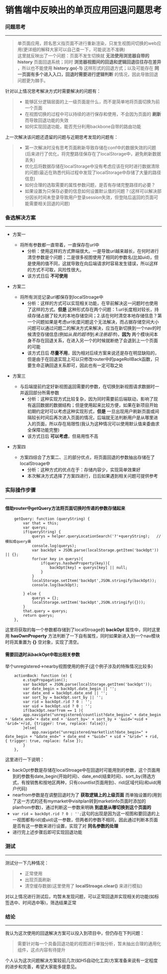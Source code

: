 # 销售端中反映出的单页应用回退问题思考

### 问题思考

---


> 单页面应用，顾名思义指页面不进行重新渲染，只发生视图间切换的web应用(更详细的解释大家可以自己查一下，可能说法不准确)    
> 这里就反映出了一个问题：页面不发生切换就 **无法使用浏览器自带的history** 页面回退系统；同时 **浏览器视图间的回退和逻辑回退往往存在差异** ，所以也不能使用 **history.go(-1)** 这样形式的回退方式；以及可能存在 **同一页面有多个进入入口，回退时需要进行逻辑判断** 的情况，因此导致回退问题更为棘手。

针对以上情况思考解决方式时需要解决的问题有：

> * 能够区分逻辑层面的上一级页面是什么，而不是简单地将页面切换为前一个页面
> * 在视图切换的过程中可以持续的进行保存和使用，不会因为页面的 **刷新** 而导致回退功能的失效
> * 如何实现回退功能，能否充分利用backbone自带的路由功能

上一次解决该问题还遗留的问题与近期思考发现的问题有：

> * 第一次解决时没有思考页面刷新导致存储在conf中的数据失效的问题(后来进行了优化，将完整路径保存在了localStorage中，避免刷新数据丢失)
> * 优化后将数据存储在localStorage中没有考虑应该在何时进行数据清除的问题(最近在熟悉代码过程中发现了localStorage中存储了大量的路径信息)
> * 如何合理的选取需要的属性参数问题，是否有存储完整路径的必要？
> * 如果设置为只保存必要的信息如何设置默认值的问题？(这样可以解决部分因长时间未登录导致用户登录session失效，但登陆后返回的页面可能需要相关回退的问题)

### 备选解决方案

---

* 方案一
	* 将所有参数都一直带着，一直保存在url中
		* 分析：使用这样的方式弊端很大。一是导致url越来越长，在何时进行清空参数是个问题；二是很多视图使用了相同的参数名(比如uid)，但是使用的值不同，这就导致在向后端请求时容易发生错误，所以这样的方式不可取，风险性很大。
		* 该方式日后 **不可使用**

* 方案二
	* 将所有浏览记录url都保存到localStroage中
		* 分析：这样的方式可以实现相关功能，在早前解决这一问题时也使用了这样的方式。**但是** 这种形式存在两个问题：1.url长度相对较长，持续存储占据了较大的本地存储空间；2.该在何时清空本地存储信息？第一个问题如果是考虑url长度问题这个无法解决，而占据存储空间大小问题可以通过问题二的解决方式来解决，应当在新切换到一个nav的时候清空存储信息(例如从*我的超市*到*未注册超市*)，**因为** 两个模块间本身不存在回退关系，在进入另一个的时候就断绝了会退到上一个页面的可能
		* 该方式日后 **尽量不用**，因为相对后续方案来说还是存在明显缺陷的，但是由于在回退实现上可以只修改router中的pageRollBack函数，只要生命正确回退关系即可，因此也有一定可取之处


*	方案三
	* 与后端提前约定好新视图返回需要的参数，在切换到新视图请求数据时一并返回部分所需参数
		* 分析：这种实现方式比较复杂，因为同时需要前后端联动，影响了现有返回数据的数据结构；但是使用起来比较方便，如果在新项目开始初期约定时可以考虑这种实现形式，**但是** 一旦出现用户刷新页面或间隔较长时间后再次进入页面的情况，后端就无法判断用户是从哪里进入的页面，所以存在局限性(我认为这种情况可以使用默认值来委曲求全保障功能完整)
		* 该方式日后 **可以考虑**，但易用性不高

* 方案四
	* 方案四综合了方案二、三的部分优点，将页面回退的参数抽出存储在了localStroage中
		* 分析：这种方式的优点在于：存储内容少，实现简单效果好
		* 本次解决方式选择了方案四进行，日后如果遇到相关问题可提供参考

### 实际操作步骤

---

#### 借助router中getQuery方法将页面切换时传递的参数存储起来


```
    getQuery: function (queryString) {
        var that = this;
        var querys;
        if(queryString) {
            querys = helper.queryLocationSearch('?'+queryString);   //模拟成query串
            console.log(querys);
            var backOpt = JSON.parse(localStorage.getItem('backOpt')) || {};
            for(var key in querys){
                if(querys.hasOwnProperty(key)){
                    backOpt[key] = querys[key] || null;
                }
            }
            localStorage.setItem('backOpt',JSON.stringify(backOpt));
            console.log(backOpt);

        } else {
            querys = {};
            localStorage.setItem('backOpt',JSON.stringify({}));
        }
        that.query = querys;
        return querys;
    },
```

这里将获取的每一个参数都存储到了localStroage的 **backOpt** 属性中，同时这里用 **hasOwnProperty** 方法判断了一下自有属性，同时如果新进入到一个nav模块时将其重置为 **{}** 空对象，实现了清空。

#### 需要回退时从backOpt中取出相关参数

举个unregistered->nearby视图使用的例子(这个例子涉及的特殊情况比较多)

```
    actionBack: function (e) {
        e.stopPropagation();
        var backOpt = JSON.parse(localStorage.getItem('backOpt'));
        var date_begin = backOpt.date_begin || '';
        var date_end = backOpt.date_end || '';
        var sort_by = backOpt.sort_by || '';
        var rid = backOpt.rid ? 0 : '';
        var uid = backOpt.uid ? 0 : '';
        if(backOpt.nearfrom == 1 ){
        app.navigate("unregistered/countlist?date_begin=" + date_begin + '&date_end='+ date_end + '&sort_by=' + sort_by + '&uid='+uid + '&rid='+rid, {trigger: true, replace: false});
        }else{
            app.navigate("unregistered/marketlist?date_begin=" + date_begin + "&date_end=" + date_end + "&uid=" + uid + "&rid=" + rid, { trigger: true, replace: false });
        }
    },
```

这里进行一下说明：

*	backOpt参数是存储在localStroage中在回退时可能用到的参数，这个页面用到的参数有date_begin(开始时间)、date_end(结束时间)、sort_by(筛选方式，有按销售和按地区两种，只有countlist页面用到)、rid(区域代码)和uid(用户代码)
* nearfrom参数是在调整回退时为了 **获取逻辑上的上级页面** 而单独设置的(用到了这一方式的还有mymarket中visitplan转到marketinfo页面时添加的planfrom参数)，通过判断这一参数来明确 **到底是从哪切换到这个页面的**
* `var rid = backOpt.rid ? 0 : '';`这句的出现是因为这一视图和要回退的上一视图都有rid(或uid)这一参数，但两者的参数不相同，因此通过判断本页面是否有这一参数来进行设置，实现了对 **同名参数的处理**
* 进行完上述步骤后即可实现回退功能

### 测试

---

测试分一下几种情况：

> * 正常使用
> * 出现页面刷新
> * 清空缓存数据(这里使用了 **localStroage.clear()** 来进行模拟)

对以上情况进行测试后，均暂未发现问题，可以正常回退并实现相关的功能(如标签选中、时间选中等)，筛选结果正常

### 结论

---

我认为这次使用的回退解决方案可以投入到项目中，但仍存在下列问题：


> 需要针对每一个具备回退功能的视图进行单独分析，暂未抽出合理的通用化组件，这点内容有待提升


个人认为这次问题解决方案较前几次(如H5自动化工具)方案准备来说有一定程度的进步和完善，希望大家能多提意见。
